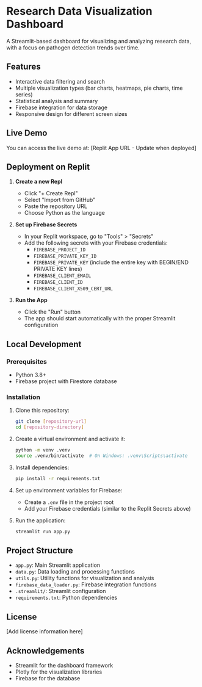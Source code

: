 # Research Data Visualization Dashboard

A Streamlit-based dashboard for visualizing and analyzing research data, with a focus on pathogen detection trends over time.

## Features

- Interactive data filtering and search
- Multiple visualization types (bar charts, heatmaps, pie charts, time series)
- Statistical analysis and summary
- Firebase integration for data storage
- Responsive design for different screen sizes

## Live Demo

You can access the live demo at: [Replit App URL - Update when deployed]

## Deployment on Replit

1. **Create a new Repl**
   - Click "+ Create Repl"
   - Select "Import from GitHub"
   - Paste the repository URL
   - Choose Python as the language

2. **Set up Firebase Secrets**
   - In your Replit workspace, go to "Tools" > "Secrets"
   - Add the following secrets with your Firebase credentials:
     - `FIREBASE_PROJECT_ID`
     - `FIREBASE_PRIVATE_KEY_ID` 
     - `FIREBASE_PRIVATE_KEY` (include the entire key with BEGIN/END PRIVATE KEY lines)
     - `FIREBASE_CLIENT_EMAIL`
     - `FIREBASE_CLIENT_ID`
     - `FIREBASE_CLIENT_X509_CERT_URL`

3. **Run the App**
   - Click the "Run" button
   - The app should start automatically with the proper Streamlit configuration

## Local Development

### Prerequisites

- Python 3.8+
- Firebase project with Firestore database

### Installation

1. Clone this repository:
   ```bash
   git clone [repository-url]
   cd [repository-directory]
   ```

2. Create a virtual environment and activate it:
   ```bash
   python -m venv .venv
   source .venv/bin/activate  # On Windows: .venv\Scripts\activate
   ```

3. Install dependencies:
   ```bash
   pip install -r requirements.txt
   ```

4. Set up environment variables for Firebase:
   - Create a `.env` file in the project root
   - Add your Firebase credentials (similar to the Replit Secrets above)

5. Run the application:
   ```bash
   streamlit run app.py
   ```

## Project Structure

- `app.py`: Main Streamlit application
- `data.py`: Data loading and processing functions
- `utils.py`: Utility functions for visualization and analysis
- `firebase_data_loader.py`: Firebase integration functions
- `.streamlit/`: Streamlit configuration
- `requirements.txt`: Python dependencies

## License

[Add license information here]

## Acknowledgements

- Streamlit for the dashboard framework
- Plotly for the visualization libraries
- Firebase for the database 